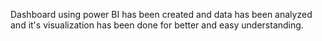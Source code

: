 Dashboard using power BI has been created and data has been analyzed and it's visualization has been done for better and easy understanding.
